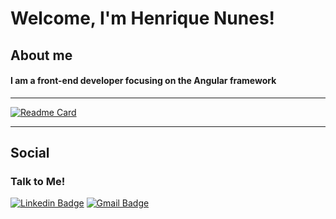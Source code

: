  
# Welcome, I'm Henrique Nunes!
## About me

#### I am a front-end developer focusing on the Angular framework

---
 [![Readme Card](https://github-readme-stats.vercel.app/api/top-langs/?username=hnunezz&layout=compact&langs_count=7&theme=dark&show_icons=true)](https://github.com/hnunezz)

---
      
## Social
### Talk to Me!
[![Linkedin Badge](https://img.shields.io/badge/-LinkedIn-blue?style=flat-square&logo=Linkedin&logoColor=white&link=https://www.linkedin.com/in/henrique-nunes-de-almeida-ba897a1aa/)](https://www.linkedin.com/in/henrique-nunes-de-almeida-ba897a1aa/)
[![Gmail Badge](https://img.shields.io/badge/-Gmail-c14438?style=flat-square&logo=Gmail&logoColor=white&link=mailto:nunesdealmeidahenrique@gmail.com)](mailto:nunesdealmeidahenrique@gmail.com)
